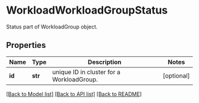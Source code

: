 # WorkloadWorkloadGroupStatus

Status part of WorkloadGroup object.
## Properties
Name | Type | Description | Notes
------------ | ------------- | ------------- | -------------
**id** | **str** | unique ID in cluster for a WorkloadGroup. | [optional] 

[[Back to Model list]](../README.md#documentation-for-models) [[Back to API list]](../README.md#documentation-for-api-endpoints) [[Back to README]](../README.md)


